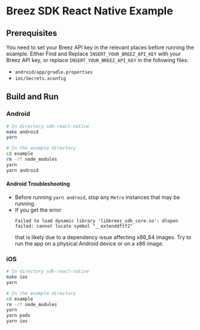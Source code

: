# Breez SDK React Native Example

## Prerequisites
You need to set your Breez API key in the relevant places before running the example.
Either Find and Replace `INSERT_YOUR_BREEZ_API_KEY` with your Breez API key, 
or replace `INSERT_YOUR_BREEZ_API_KEY` in the following files:
* `android/app/gradle.properties`
* `ios/Secrets.xconfig`

## Build and Run

### Android

```bash
# In directory sdk-react-native
make android
yarn

# In the example directory
cd example
rm -rf node_modules
yarn
yarn android
```

#### Android Troubleshooting

* Before running `yarn android`, stop any `Metro` instances that may be running.
* If you get the error
  ```
  Failed to load dynamic library 'libbreez_sdk_core.so': dlopen failed: cannot locate symbol "__extenddftf2"
  ```
  that is likely due to a dependency issue affecting x86_64 images. Try to run the app on a physical Android device or on a x86 image.

### iOS

```bash
# In directory sdk-react-native
make ios
yarn

# In the example directory
cd example
rm -rf node_modules
yarn
yarn pods
yarn ios
```